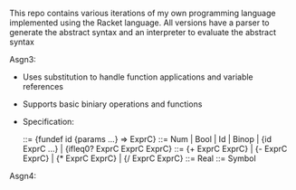 This repo contains various iterations of my own programming language implemented using the Racket language.
All versions have a parser to generate the abstract syntax and an interpreter to evaluate the abstract syntax

Asgn3:
  - Uses substitution to handle function applications and variable references
  - Supports basic biniary operations and functions
  - Specification:

    <fd> ::= {fundef id {params ...} => ExprC}
    <ExprC> ::= Num
            | Bool
            | Id
            | Binop
            | {id ExprC ...}
            | {ifleq0? ExprC ExprC ExprC}
    <Binop> ::= {+ ExprC ExprC}
            | {- ExprC ExprC}
            | {* ExprC ExprC}
            | {/ ExprC ExprC}
    <Num> ::= Real
    <Id> ::= Symbol
    
Asgn4: 
   
